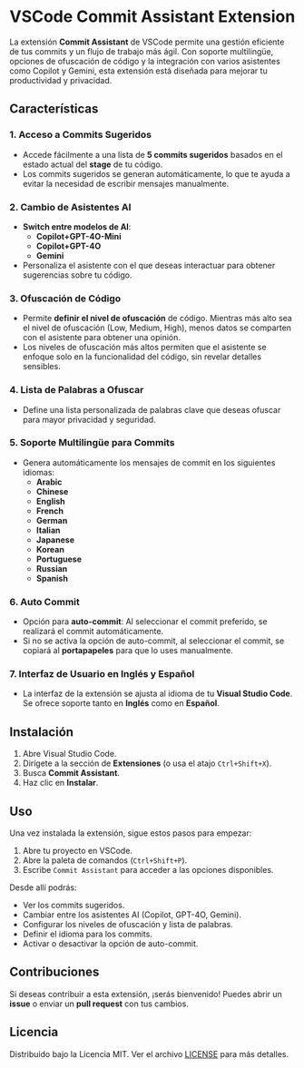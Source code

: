 # VSCode Commit Assistant Extension

La extensión **Commit Assistant** de VSCode permite una gestión eficiente de tus commits y un flujo de trabajo más ágil. Con soporte multilingüe, opciones de ofuscación de código y la integración con varios asistentes como Copilot y Gemini, esta extensión está diseñada para mejorar tu productividad y privacidad.

## Características

### 1. **Acceso a Commits Sugeridos**
- Accede fácilmente a una lista de **5 commits sugeridos** basados en el estado actual del **stage** de tu código.
- Los commits sugeridos se generan automáticamente, lo que te ayuda a evitar la necesidad de escribir mensajes manualmente.

### 2. **Cambio de Asistentes AI**
- **Switch entre modelos de AI**:
  - **Copilot+GPT-4O-Mini**
  - **Copilot+GPT-4O**
  - **Gemini**
- Personaliza el asistente con el que deseas interactuar para obtener sugerencias sobre tu código.

### 3. **Ofuscación de Código**
- Permite **definir el nivel de ofuscación** de código. Mientras más alto sea el nivel de ofuscación (Low, Medium, High), menos datos se comparten con el asistente para obtener una opinión.
- Los niveles de ofuscación más altos permiten que el asistente se enfoque solo en la funcionalidad del código, sin revelar detalles sensibles.

### 4. **Lista de Palabras a Ofuscar**
- Define una lista personalizada de palabras clave que deseas ofuscar para mayor privacidad y seguridad.

### 5. **Soporte Multilingüe para Commits**
- Genera automáticamente los mensajes de commit en los siguientes idiomas:
  - **Arabic**
  - **Chinese**
  - **English**
  - **French**
  - **German**
  - **Italian**
  - **Japanese**
  - **Korean**
  - **Portuguese**
  - **Russian**
  - **Spanish**

### 6. **Auto Commit**
- Opción para **auto-commit**: Al seleccionar el commit preferido, se realizará el commit automáticamente.
- Si no se activa la opción de auto-commit, al seleccionar el commit, se copiará al **portapapeles** para que lo uses manualmente.

### 7. **Interfaz de Usuario en Inglés y Español**
- La interfaz de la extensión se ajusta al idioma de tu **Visual Studio Code**. Se ofrece soporte tanto en **Inglés** como en **Español**.

## Instalación

1. Abre Visual Studio Code.
2. Dirígete a la sección de **Extensiones** (o usa el atajo `Ctrl+Shift+X`).
3. Busca **Commit Assistant**.
4. Haz clic en **Instalar**.

## Uso

Una vez instalada la extensión, sigue estos pasos para empezar:

1. Abre tu proyecto en VSCode.
2. Abre la paleta de comandos (`Ctrl+Shift+P`).
3. Escribe `Commit Assistant` para acceder a las opciones disponibles.

Desde allí podrás:
- Ver los commits sugeridos.
- Cambiar entre los asistentes AI (Copilot, GPT-4O, Gemini).
- Configurar los niveles de ofuscación y lista de palabras.
- Definir el idioma para los commits.
- Activar o desactivar la opción de auto-commit.

## Contribuciones

Si deseas contribuir a esta extensión, ¡serás bienvenido! Puedes abrir un **issue** o enviar un **pull request** con tus cambios.

## Licencia

Distribuido bajo la Licencia MIT. Ver el archivo [LICENSE](LICENSE) para más detalles.

